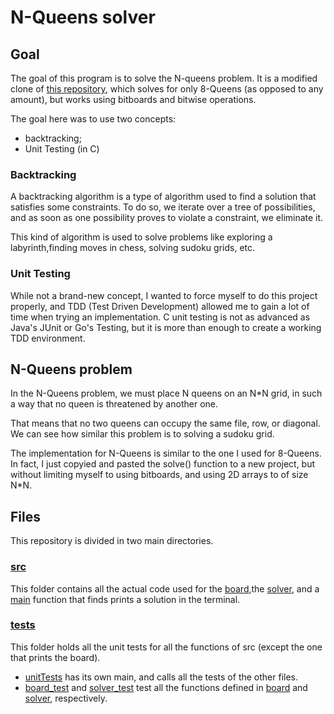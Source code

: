 # N-Queens solver

## Goal

The goal of this program is to solve the N-queens problem. 
It is a modified clone of [this repository](https://github.com/Sanegv/8-queens-solver), which solves for only 8-Queens (as opposed to any amount), but works using bitboards and bitwise operations.

The goal here was to use two concepts:
- backtracking;
- Unit Testing (in C)

### Backtracking

A backtracking algorithm is a type of algorithm used to find a solution that satisfies some constraints.
To do so, we iterate over a tree of possibilities, and as soon as one possibility proves to violate a constraint, we eliminate it.

This kind of algorithm is used to solve problems like exploring a labyrinth,finding moves in chess, solving sudoku grids, etc.

### Unit Testing

While not a brand-new concept, I wanted to force myself to do this project properly, and TDD (Test Driven Development) allowed me to gain a lot of time when trying an implementation.
C unit testing is not as advanced as Java's JUnit or Go's Testing, but it is more than enough to create a working TDD environment.

## N-Queens problem

In the N-Queens problem, we must place N queens on an N*N grid, in such a way that no queen is threatened by another one.

That means that no two queens can occupy the same file, row, or diagonal.
We can see how similar this problem is to solving a sudoku grid.

The implementation for N-Queens is similar to the one I used for 8-Queens.
In fact, I just copyied and pasted the solve() function to a new project, but without limiting myself to using bitboards, and using 2D arrays to of size N*N.

## Files

This repository is divided in two main directories.

### [src](./src)

This folder contains all the actual code used for the [board](./src/board.h),the [solver](./src/solver.h), and a [main](./src/main.c) function that finds prints a solution in the terminal.

### [tests](./tests)

This folder holds all the unit tests for all the functions of src 
(except the one that prints the board).

- [unitTests](./tests/unitTests.c) has its own main, and calls all the tests of the other files.
- [board_test](./tests/board_test.h) and [solver_test](./tests/solver_test.h) test all the functions defined in [board](./src/board.h) and [solver](./src/solver.h), respectively.